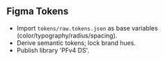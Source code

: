 ## Figma Tokens
- Import `tokens/raw.tokens.json` as base variables (color/typography/radius/spacing).
- Derive semantic tokens; lock brand hues.
- Publish library 'PFv4 DS'.